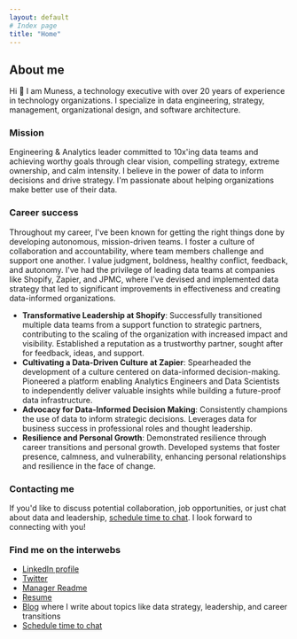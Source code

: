 ```yaml
---
layout: default
# Index page
title: "Home"
---
```


<!-- Cal element-click embed code begins -->
<script type="text/javascript">
(function (C, A, L) { let p = function (a, ar) { a.q.push(ar); }; let d = C.document; C.Cal = C.Cal || function () { let cal = C.Cal; let ar = arguments; if (!cal.loaded) { cal.ns = {}; cal.q = cal.q || []; d.head.appendChild(d.createElement("script")).src = A; cal.loaded = true; } if (ar[0] === L) { const api = function () { p(api, arguments); }; const namespace = ar[1]; api.q = api.q || []; typeof namespace === "string" ? (cal.ns[namespace] = api) && p(api, ar) : p(cal, ar); return; } p(cal, ar); }; })(window, "https://app.cal.com/embed/embed.js", "init");
Cal("init", {origin:"https://app.cal.com"});

// Important: Make sure to add `data-cal-link="muness/meet"` attribute to the element you want to open Cal on click
Cal("ui", {"styles":{"branding":{"brandColor":"#e1eeba"}},"hideEventTypeDetails":false});
</script>
<!-- Cal element-click embed code ends -->

## About me

Hi 👋 I am Muness, a technology executive with over 20 years of experience in technology organizations. I specialize in data engineering, strategy, management, organizational design, and software architecture.

### Mission

Engineering & Analytics leader committed to 10x'ing data teams and achieving worthy goals through clear vision, compelling strategy, extreme ownership, and calm intensity. I believe in the power of data to inform decisions and drive strategy. I'm passionate about helping organizations make better use of their data.

### Career success

Throughout my career, I've been known for getting the right things done by developing autonomous, mission-driven teams. I foster a culture of collaboration and accountability, where team members challenge and support one another. I value judgment, boldness, healthy conflict, feedback, and autonomy. I've had the privilege of leading data teams at companies like Shopify, Zapier, and JPMC, where I've devised and implemented data strategy that led to significant improvements in effectiveness and creating data-informed organizations.

- **Transformative Leadership at Shopify**: Successfully transitioned multiple data teams from a support function to strategic partners, contributing to the scaling of the organization with increased impact and visibility. Established a reputation as a trustworthy partner, sought after for feedback, ideas, and support.
- **Cultivating a Data-Driven Culture at Zapier**: Spearheaded the development of a culture centered on data-informed decision-making. Pioneered a platform enabling Analytics Engineers and Data Scientists to independently deliver valuable insights while building a future-proof data infrastructure.
- **Advocacy for Data-Informed Decision Making**: Consistently champions the use of data to inform strategic decisions. Leverages data for business success in professional roles and thought leadership.
- **Resilience and Personal Growth**: Demonstrated resilience through career transitions and personal growth. Developed systems that foster presence, calmness, and vulnerability, enhancing personal relationships and resilience in the face of change.

### Contacting me

If you'd like to discuss potential collaboration, job opportunities, or just chat about data and leadership, <a href="#" data-cal-link="muness/meet">schedule time to chat</a>. I look forward to connecting with you!

### Find me on the interwebs

- [LinkedIn profile](https://linkedin.com/in/muness)
- [Twitter](https://twitter.com/muness)
- [Manager Readme](https://managerreadme.com/readme/muness)
- [Resume](/assets/muness-resume.pdf)
- [Blog](/blog) where I write about topics like data strategy, leadership, and career transitions
- [Schedule time to chat](https://cal.com/muness/c)
